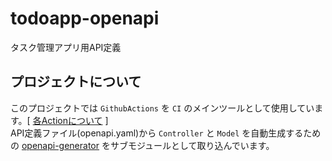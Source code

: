 # todoapp-openapi
タスク管理アプリ用API定義

## プロジェクトについて
このプロジェクトでは `GithubActions` を `CI` のメインツールとして使用しています。[ [各Actionについて](https://github.com/taroshun32/todoapp-openapi/wiki/GithubActions) ]  
API定義ファイル(openapi.yaml)から `Controller` と `Model` を自動生成するための [openapi-generator](https://github.com/taroshun32/openapi-generator) をサブモジュールとして取り込んでいます。
